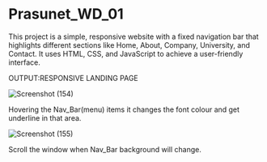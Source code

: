 # Prasunet_WD_01

This project is a simple, responsive website with a fixed navigation bar that highlights different sections like Home, About, Company, University, and Contact. It uses HTML, CSS, and JavaScript to achieve a user-friendly interface.

OUTPUT:RESPONSIVE LANDING PAGE



![Screenshot (154)](https://github.com/user-attachments/assets/637b6623-fb8b-4b0f-99f0-a39362d96fad)




Hovering the Nav_Bar(menu) items it changes the font colour and get underline in that area.


![Screenshot (155)](https://github.com/user-attachments/assets/4747c29c-8f23-4692-bc5a-36dd96113d4f)


Scroll the window when Nav_Bar background will change.


